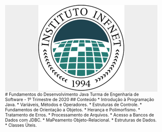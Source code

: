 <center style='background-color: #eee'><img src="imagens/logo.png" alt="Logo" width="285" height="284"></center>
# Fundamentos do Desenvolvimento Java
Turma de Engenharia de Software - 1º Trimestre de 2020
## Conteúdo
* Introdução à Programação Java.
* Variáveis, Métodos e Operadores.
* Estruturas de Controle.
* Fundamentos de Orientação a Objetos.
* Herança e Polimorfismo.
* Tratamento de Erros.
* Processamento de Arquivos.
* Acesso a Bancos de Dados com JDBC.
* MaPeamento Objeto-Relacional.
* Estruturas de Dados.
* Classes Úteis.
